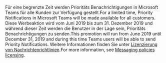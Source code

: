 <span data-ttu-id="781e0-101">Für eine begrenzte Zeit werden Prioritäts Benachrichtigungen in Microsoft Teams für alle Kunden zur Verfügung gestellt.</span><span class="sxs-lookup"><span data-stu-id="781e0-101">For a limited time, Priority Notifications in Microsoft Teams will be made available for all customers.</span></span> <span data-ttu-id="781e0-102">Diese Werbeaktion wird vom Juni 2019 bis zum 31. Dezember 2019 und während dieser Zeit werden die Benutzer in der Lage sein, Prioritäts Benachrichtigungen zu senden.</span><span class="sxs-lookup"><span data-stu-id="781e0-102">This promotion will run from June 2019 until December 31, 2019 and during this time Teams users will be able to send Priority Notifications.</span></span> <span data-ttu-id="781e0-103">Weitere Informationen finden Sie unter [Lizenzierung von Nachrichtenrichtlinien](../teams-add-on-licensing/pri-message.md).</span><span class="sxs-lookup"><span data-stu-id="781e0-103">For more information, see [Messaging policies licensing](../teams-add-on-licensing/pri-message.md).</span></span> 